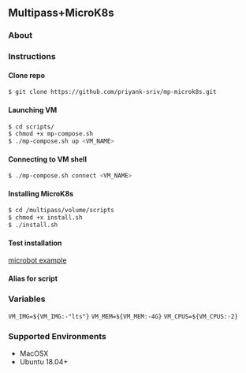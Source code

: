 ## Multipass+MicroK8s

### About


### Instructions

#### Clone repo

```sh
$ git clone https://github.com/priyank-sriv/mp-microk8s.git
```

#### Launching VM

```sh
$ cd scripts/
$ chmod +x mp-compose.sh
$ ./mp-compose.sh up <VM_NAME>
```

#### Connecting to VM shell

```sh
$ ./mp-compose.sh connect <VM_NAME>
```

#### Installing MicroK8s

```sh
$ cd /multipass/volume/scripts
$ chmod +x install.sh
$ ./install.sh
```

#### Test installation

[microbot example](https://tutorials.ubuntu.com/tutorial/install-a-local-kubernetes-with-microk8s#4)

#### Alias for script


### Variables
`VM_IMG=${VM_IMG:-"lts"}`
`VM_MEM=${VM_MEM:-4G}`
`VM_CPUS=${VM_CPUS:-2}`


### Supported Environments
- MacOSX
- Ubuntu 18.04+

